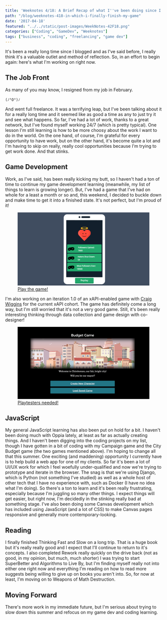 ```yaml
---
title: 'Weeknotes 4/18: A Brief Recap of what I''ve been doing since I blew up my life'
path: "/blog/weeknotes-418-in-which-i-finally-finish-my-game"
date: '2017-04-18'
featured: "../../static/post-images/WeekNotes-42F18.png"
categories: ["Coding", "GameDev", "Weeknotes"]
tags: ["business", "coding", "freelancing", "game dev"]
---
```


It's been a really long time since I blogged and as I've said before, I really think it's a valuable outlet and method of reflection. So, in an effort to begin again: here's what I'm working on right now.

## The Job Front

As many of you may know, I resigned from my job in February.

```
(ﾉ°O°)ﾉ
```

And went full freelance. It was a terrifying leap, but I've been talking about it for a really long time and it seemed like as good a time as any to just try it and see what happens. So far, I've had a lot of work, thanks to a great network, but I've found myself working 24/7 (which is pretty typical). One lesson I'm still learning is how to be more choosy about the work I want to do in the world. On the one hand, of course, I'm grateful for every opportunity to have work, but on the other hand, it's become quite a lot and I'm having to skip on really, really cool opportunities because I'm trying to get work done. And that stinks.

## Game Development

Work, as I've said, has been really kicking my butt, so I haven't had a ton of time to continue my game development learning (meanwhile, my list of things to learn is growing longer). But, I've had a game that I've had on whole for a least a month or so and, this weekend, I decided to buckle down and make time to get it into a finished state. It's not perfect, but I'm proud of it!
<figure>
  <a href="https://anthkris.itch.io/Campaign" target="blank">
    <img src="../../static/post-images/Screen-Shot-2017-04-16-at-3.46.47-PM.png" alt="game screenshot" />
    <figcaption>Play the game!</figcaption>
  </a>
</figure>

I'm also working on an iteration 1.0 of an xAPI-enabled game with [Craig Wiggins](https://twitter.com/oxala75) for the current xAPI cohort. The game has definitely come a long way, but I'm still worried that it's not a very good game. Still, it's been really interesting thinking through data collection and game design with co-designer!

<figure>
  <a href="http://www.knanthony.com/showcase/budget-game/BudgetStory2.html" target="blank">
    <img src="../../static/post-images/screencapture-file-Users-anthkris-Documents-City-20Budget-20Game-BudgetStory2-html-1492385379385.png" alt="game screenshot for twine game" />
    <figcaption>Playtesters needed!</figcaption>
  </a>
</figure>

## JavaScript

My general JavaScript learning has also been put on hold for a bit. I haven't been doing much with Oppia lately, at least as far as actually creating things. And I haven't been digging into the coding projects on my list, though I have gotten in a bit of coding with my Campaign game and the City Budget game (the two games mentioned above). I'm hoping to change all that this summer. One exciting (and maddening) opportunity I currently have is to help build a web app for one of my clients. So far it's been a lot of UI/UX work for which I feel woefully under-qualified and now we're trying to prototype and iterate in the browser. The snag is that we're using Django, which is Python (not something I've studied) as well as a whole host of other tech that I have no experience with, such as Docker (I have no idea what I'm doing). So there's a ton to learn and it's been really frustrating, especially because I'm juggling so many other things. I expect things will get easier, but right now, I'm decidedly in the stinking really bad at something stage. I've also been doing some Canvas development which has included using JavaScript (and a lot of CSS) to make Canvas pages responsive and generally more contemporary-looking.

## Reading

I finally finished Thinking Fast and Slow on a long trip. That is a huge book but it's really really good and I expect that I'll continue to return to it's concepts. I also completed Rework really quickly on the drive back (not as good, in my opinion, but much, much shorter) I was trying to start SuperBetter and Algorithms to Live By, but I'm finding myself really not into either one right now and everything I'm reading on how to read more suggests being willing to give up on books you aren't into. So, for now at least, I'm moving on to Weapons of Math Destruction.

## Moving Forward

There's more work in my immediate future, but I'm serious about trying to slow down this summer and refocus on my game dev and coding learning.
